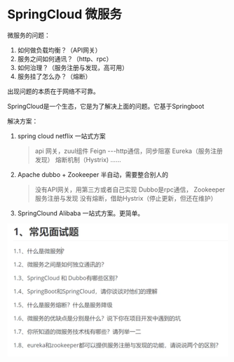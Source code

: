 # SpringCloud 微服务

微服务的问题：

1. 如何做负载均衡？（API网关）
2. 服务之间如何通讯？（http、rpc）
3. 如何治理？（服务注册与发现，高可用）
4. 服务挂了怎么办？（熔断）



出现问题的本质在于网络不可靠。



SpringCloud是一个生态，它是为了解决上面的问题。它基于Springboot



解决方案：

1. spring cloud netflix  一站式方案

    > api 网关，zuul组件
    Feign ---http通信，同步阻塞
    Eureka（服务注册发现）
    熔断机制（Hystrix)
    ……

2. Apache dubbo + Zookeeper  半自动，需要整合别人的

    > 没有API网关，用第三方或者自己实现
    > Dubbo是rpc通信，
    > Zookeeper服务注册与发现
    > 没有熔断，借助Hystrix（停止更新，但还在维护）

3. SpringClound Alibaba 一站式方案。更简单。

    

![image-20200222105439256](SpringCloud.assets/image-20200222105439256.png)